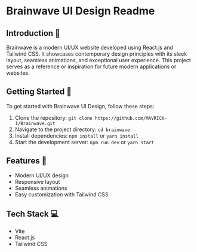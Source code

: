 # Brainwave UI Design Readme

## Introduction 🤖

Brainwave is a modern UI/UX website developed using React.js and Tailwind CSS. It showcases contemporary design principles with its sleek layout, seamless animations, and exceptional user experience. This project serves as a reference or inspiration for future modern applications or websites.

## Getting Started 🚀

To get started with Brainwave UI Design, follow these steps:

1. Clone the repository: ```git clone https://github.com/MAVRICK-1/Brainwave.git```
2. Navigate to the project directory: ```cd brainwave```
3. Install dependencies: ```npm install``` or ```yarn install```
4. Start the development server: ```npm run dev``` or ```yarn start```

## Features 🌟

- Modern UI/UX design
- Responsive layout
- Seamless animations
- Easy customization with Tailwind CSS

## Tech Stack 💻

- Vite
- React.js
- Tailwind CSS

